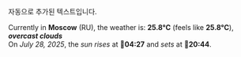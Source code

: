 
자동으로 추가된 텍스트입니다.

<!--START_SECTION:weather:moscow-->
Currently in **Moscow** (RU), the weather is: **25.8°C** (feels like **25.8°C**), ***overcast clouds***<br/>
On *July 28, 2025*, the *sun rises* at 🌅**04:27** and *sets* at 🌇**20:44**.
<!--END_SECTION:weather-->
